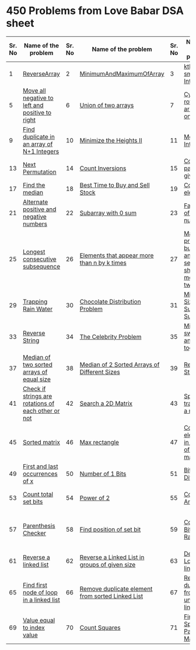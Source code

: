 # 450 Problems from Love Babar DSA sheet

| Sr. No | Name of the problem | Sr. No | Name of the problem | Sr. No | Name of the problem | Sr. No | Name of the problem |
| ------ | ------------------- | ------ | ------------------- | ------ | ------------------- | ------ | ------------------- |
| 1 | [ReverseArray](https://github.com/Rajat16353/Codes/blob/master/450-Solved-questions/1-50/1-ReverseArray.py) | 2 | [MinimumAndMaximumOfArray](https://github.com/Rajat16353/Codes/blob/master/450-Solved-questions/1-50/2-MinimumAndMaximumOfArray.java) | 3 | [kth smallest Integer](https://github.com/Rajat16353/Codes/blob/master/450-Solved-questions/1-50/3-kth%20smallest%20Integer.java) | 4 | [Sort an array of 0s, 1s and 2s](https://github.com/Rajat16353/Codes/blob/master/450-Solved-questions/1-50/4-Sort%20an%20array%20of%200s,%201s%20and%202s.java) |
| 5 | [Move all negative to left and positive to right](https://github.com/Rajat16353/Codes/blob/master/450-Solved-questions/1-50/5-Move%20all%20negative%20to%20left%20and%20positive%20to%20right.java) | 6 | [Union of two arrays](https://github.com/Rajat16353/Codes/blob/master/450-Solved-questions/1-50/6-Union%20of%20two%20arrays.java) | 7 | [Cyclically rotate an array by one](https://github.com/Rajat16353/Codes/blob/master/450-Solved-questions/1-50/7-Cyclically%20rotate%20an%20array%20by%20one.java) | 8 | [Minimum number of jumps](https://github.com/Rajat16353/Codes/blob/master/450-Solved-questions/1-50/8-Minimum%20number%20of%20jumps.java) |
| 9 | [Find duplicate in an array of N+1 Integers](https://github.com/Rajat16353/Codes/blob/master/450-Solved-questions/1-50/9-Find%20duplicate%20in%20an%20array%20of%20N+1%20Integers.java) | 10 | [Minimize the Heights II](https://github.com/Rajat16353/Codes/blob/master/450-Solved-questions/1-50/10-Minimize%20the%20Heights%20II.java) | 11 | [Merge Intervals](https://github.com/Rajat16353/Codes/blob/master/450-Solved-questions/1-50/11-Merge%20Intervals.py) | 12 | [Merge without extra space](https://github.com/Rajat16353/Codes/blob/master/450-Solved-questions/1-50/12-Merge%20without%20extra%20space.java) |
| 13 | [Next Permutation](https://github.com/Rajat16353/Codes/blob/master/450-Solved-questions/1-50/13-Next%20Permutation.java) | 14 | [Count Inversions](https://github.com/Rajat16353/Codes/blob/master/450-Solved-questions/1-50/14-Count%20Inversions.java) | 15 | [Count pairs with given sum](https://github.com/Rajat16353/Codes/blob/master/450-Solved-questions/1-50/15-Count%20pairs%20with%20given%20sum.java) | 16 | [Triplet Sum in Array](https://github.com/Rajat16353/Codes/blob/master/450-Solved-questions/1-50/16-Triplet%20Sum%20in%20Array.java) |
| 17 | [Find the median](https://github.com/Rajat16353/Codes/blob/master/450-Solved-questions/1-50/17-Find%20the%20median.java) | 18 | [Best Time to Buy and Sell Stock](https://github.com/Rajat16353/Codes/blob/master/450-Solved-questions/1-50/18-Best%20Time%20to%20Buy%20and%20Sell%20Stock.java) | 19 | [Common elements](https://github.com/Rajat16353/Codes/blob/master/450-Solved-questions/1-50/19-Common%20elements.java) | 20 | [Maximising vacations](https://github.com/Rajat16353/Codes/blob/master/450-Solved-questions/1-50/20-Maximising%20vacations.java) |
| 21 | [Alternate positive and negative numbers](https://github.com/Rajat16353/Codes/blob/master/450-Solved-questions/1-50/21-Alternate%20positive%20and%20negative%20numbers.java) | 22 | [Subarray with 0 sum](https://github.com/Rajat16353/Codes/blob/master/450-Solved-questions/1-50/22-Subarray%20with%200%20sum.java) | 23 | [Factorials of large numbers](https://github.com/Rajat16353/Codes/blob/master/450-Solved-questions/1-50/23-Factorials%20of%20large%20numbers.java) | 24 | [Maximum Product Subarray](https://github.com/Rajat16353/Codes/blob/master/450-Solved-questions/1-50/24-Maximum%20Product%20Subarray.java) |
| 25 | [Longest consecutive subsequence](https://github.com/Rajat16353/Codes/blob/master/450-Solved-questions/1-50/25-Longest%20consecutive%20subsequence.java) | 26 | [Elements that appear more than n by k times](https://github.com/Rajat16353/Codes/blob/master/450-Solved-questions/1-50/26-Elements%20that%20appear%20more%20than%20n%20by%20k%20times.java) | 27 | [Maximum profit by buying and selling a share at most twice](https://github.com/Rajat16353/Codes/blob/master/450-Solved-questions/1-50/27-Maximum%20profit%20by%20buying%20and%20selling%20a%20share%20at%20most%20twice.java) | 28 | [Array Subset of another array](https://github.com/Rajat16353/Codes/blob/master/450-Solved-questions/1-50/28-Array%20Subset%20of%20another%20array.java) |
| 29 | [Trapping Rain Water](https://github.com/Rajat16353/Codes/blob/master/450-Solved-questions/1-50/29-Trapping%20Rain%20Water.java) | 30 | [Chocolate Distribution Problem](https://github.com/Rajat16353/Codes/blob/master/450-Solved-questions/1-50/30-Chocolate%20Distribution%20Problem.java) | 31 | [Minimum Size Subarray Sum](https://github.com/Rajat16353/Codes/blob/master/450-Solved-questions/1-50/31-Minimum%20Size%20Subarray%20Sum.java) | 32 | [Three way paritioning](https://github.com/Rajat16353/Codes/blob/master/450-Solved-questions/1-50/32-Three%20way%20paritioning.java) |
| 33 | [Reverse String](https://github.com/Rajat16353/Codes/blob/master/450-Solved-questions/1-50/33-Reverse%20String.java) | 34 | [The Celebrity Problem](https://github.com/Rajat16353/Codes/blob/master/450-Solved-questions/1-50/34-The%20Celebrity%20Problem.java) | 35 | [Minimum swaps and K together](https://github.com/Rajat16353/Codes/blob/master/450-Solved-questions/1-50/35-Minimum%20swaps%20and%20K%20together.java) | 36 | [Palindromic Array](https://github.com/Rajat16353/Codes/blob/master/450-Solved-questions/1-50/36-Palindromic%20Array.py) |
| 37 | [Median of two sorted arrays of equal size](https://github.com/Rajat16353/Codes/blob/master/450-Solved-questions/1-50/37-Median%20of%20two%20sorted%20arrays%20of%20equal%20size.java) | 38 | [Median of 2 Sorted Arrays of Different Sizes](https://github.com/Rajat16353/Codes/blob/master/450-Solved-questions/1-50/38-Median%20of%202%20Sorted%20Arrays%20of%20Different%20Sizes.java) | 39 | [Reverse String](https://github.com/Rajat16353/Codes/blob/master/450-Solved-questions/1-50/39-Reverse%20String.java) | 40 | [Palindrome String](https://github.com/Rajat16353/Codes/blob/master/450-Solved-questions/1-50/40-Palindrome%20String.java) |
| 41 | [Check if strings are rotations of each other or not](https://github.com/Rajat16353/Codes/blob/master/450-Solved-questions/1-50/41-Check%20if%20strings%20are%20rotations%20of%20each%20other%20or%20not.java) | 42 | [Search a 2D Matrix](https://github.com/Rajat16353/Codes/blob/master/450-Solved-questions/1-50/42-Search%20a%202D%20Matrix.java) | 43 | [Spirally traversing a matrix](https://github.com/Rajat16353/Codes/blob/master/450-Solved-questions/1-50/43-Spirally%20traversing%20a%20matrix.java) | 44 | [Row with max 1s](https://github.com/Rajat16353/Codes/blob/master/450-Solved-questions/1-50/44-Row%20with%20max%201s.java) |
| 45 | [Sorted matrix](https://github.com/Rajat16353/Codes/blob/master/450-Solved-questions/1-50/45-Sorted%20matrix.java) | 46 | [Max rectangle](https://github.com/Rajat16353/Codes/blob/master/450-Solved-questions/1-50/46-Max%20rectangle.java) | 47 | [Common elements in all rows of a given matrix](https://github.com/Rajat16353/Codes/blob/master/450-Solved-questions/1-50/47-Common%20elements%20in%20all%20rows%20of%20a%20given%20matrix.java) | 48 | [Kth element in Matrix](https://github.com/Rajat16353/Codes/blob/master/450-Solved-questions/1-50/48-Kth%20element%20in%20Matrix.java) |
| 49 | [First and last occurrences of x](https://github.com/Rajat16353/Codes/blob/master/450-Solved-questions/1-50/49-First%20and%20last%20occurrences%20of%20x.java) | 50 | [Number of 1 Bits](https://github.com/Rajat16353/Codes/blob/master/450-Solved-questions/1-50/50-Number%20of%201%20Bits.java) | 51 | [Bit Difference](https://github.com/Rajat16353/Codes/blob/master/450-Solved-questions/51-100/51-Bit%20Difference.java) | 52 | [Non Repeating Numbers](https://github.com/Rajat16353/Codes/blob/master/450-Solved-questions/51-100/52-Non%20Repeating%20Numbers.java) |
| 53 | [Count total set bits](https://github.com/Rajat16353/Codes/blob/master/450-Solved-questions/51-100/53-Count%20total%20set%20bits.java) | 54 | [Power of 2](https://github.com/Rajat16353/Codes/blob/master/450-Solved-questions/51-100/54-Power%20of%202.java) | 55 | [Count And Say](https://github.com/Rajat16353/Codes/blob/master/450-Solved-questions/51-100/55-Count%20And%20Say.py) | 56 | [Longest Palindrome in a String](https://github.com/Rajat16353/Codes/blob/master/450-Solved-questions/51-100/56-Longest%20Palindrome%20in%20a%20String.java) |
| 57 | [Parenthesis Checker](https://github.com/Rajat16353/Codes/blob/master/450-Solved-questions/51-100/57-Parenthesis%20Checker.py) | 58 | [Find position of set bit](https://github.com/Rajat16353/Codes/blob/master/450-Solved-questions/51-100/58-Find%20position%20of%20set%20bit.java) | 59 | [Copy Set Bits in Range](https://github.com/Rajat16353/Codes/blob/master/450-Solved-questions/51-100/59-Copy%20Set%20Bits%20in%20Range.java) | 60 | [Division without using multiplication, division and mod operator](https://github.com/Rajat16353/Codes/blob/master/450-Solved-questions/51-100/60-Division%20without%20using%20multiplication,%20division%20and%20mod%20operator.java) |
| 61 | [Reverse a linked list](https://github.com/Rajat16353/Codes/blob/master/450-Solved-questions/51-100/61-Reverse%20a%20linked%20list.java) | 62 | [Reverse a Linked List in groups of given size](https://github.com/Rajat16353/Codes/blob/master/450-Solved-questions/51-100/62-Reverse%20a%20Linked%20List%20in%20groups%20of%20given%20size.java) | 63 | [Detect Loop in linked list](https://github.com/Rajat16353/Codes/blob/master/450-Solved-questions/51-100/63-Detect%20Loop%20in%20linked%20list.java) | 64 | [Remove loop in Linked List](https://github.com/Rajat16353/Codes/blob/master/450-Solved-questions/51-100/64-Remove%20loop%20in%20Linked%20List.java) |
| 65 | [Find first node of loop in a linked list](https://github.com/Rajat16353/Codes/blob/master/450-Solved-questions/51-100/65-Find%20first%20node%20of%20loop%20in%20a%20linked%20list.java) | 66 | [Remove duplicate element from sorted Linked List](https://github.com/Rajat16353/Codes/blob/master/450-Solved-questions/51-100/66-Remove%20duplicate%20element%20from%20sorted%20Linked%20List.java) | 67 | [Remove duplicates from an unsorted linked list](https://github.com/Rajat16353/Codes/blob/master/450-Solved-questions/51-100/67-Remove%20duplicates%20from%20an%20unsorted%20linked%20list.java) | 68 | [Next Permutation](https://github.com/Rajat16353/Codes/blob/master/450-Solved-questions/51-100/68-Next%20Permutation.java) |
| 69 | [Value equal to index value](https://github.com/Rajat16353/Codes/blob/master/450-Solved-questions/51-100/69-Value%20equal%20to%20index%20value.java) | 70 | [Count Squares](https://github.com/Rajat16353/Codes/blob/master/450-Solved-questions/51-100/70-Count%20Squares.java) | 71 | [Find A Specific Pair In Matrix](https://github.com/Rajat16353/Codes/blob/master/450-Solved-questions/51-100/71-Find%20A%20Specific%20Pair%20In%20Matrix.java) 